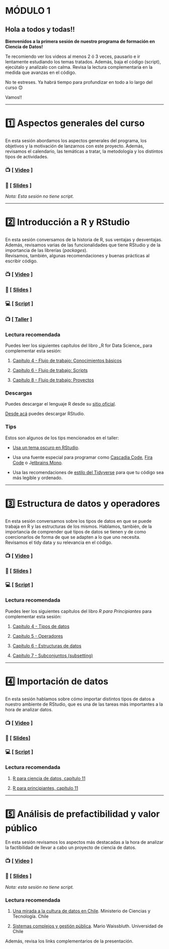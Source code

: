# MÓDULO 1

## Hola a todos y todas!!

**Bienvenidos a la primera sesión de nuestro programa de formación en Ciencia de Datos!**

Te recomiendo ver los videos al menos 2 ó 3 veces, pausarlo e ir lentamente estudiando los temas tratados. Además, baja el código (script), ejecútalo y analízalo con calma. Revisa la lectura complementaria en la medida que avanzas en el código.

No te estreses. Ya habrá tiempo para profundizar en todo a lo largo del curso :blush:

Vamos!!

------------------------------------------------------------------------

# :one: **Aspectos generales del curso**

En esta sesión abordamos los aspectos generales del programa, los objetivos y la motivación de lanzarnos con este proyecto. Además, revisamos el calendario, las temáticas a tratar, la metodología y los distintos tipos de actividades.

### :tv: [ [Video](https://youtu.be/YZgY0n7YKbI) ]

### :closed_book:  [ [Slides](https://github.com/opensaludlab/ciencia_datos/blob/main/modulo1/Sesion_1.pdf) ]

*Nota: Esta sesión no tiene script.*

------------------------------------------------------------------------

# :two: **Introducción a R y RStudio**

En esta sesión conversamos de la historia de R, sus ventajas y desventajas. Además, revisamos varias de las funcionalidades que tiene RStudio y de la importancia de las librerías (*packages*).  
Revisamos, también, algunas recomendaciones y buenas prácticas al escribir código.

### :tv: [ [Video](https://youtu.be/Iy-qOxy6ep8) ] 

### :closed_book:  [ [Slides](https://github.com/opensaludlab/ciencia_datos/blob/main/modulo1/Sesion_2.pdf) ]

### :computer: [ [Script](https://github.com/opensaludlab/ciencia_datos/blob/main/modulo1/01_conceptos_basicos.R) ]

### :tv: [ [Taller](https://youtu.be/tSBLZjOmYA4) ] 

### Lectura recomendada

Puedes leer los siguientes capítulos del libro \_R for Data Science\_ para complementar esta sesión:

1.  [Capítulo 4 - Flujo de trabajo: Conocimientos básicos](https://es.r4ds.hadley.nz/flujo-de-trabajo-conocimientos-b%C3%A1sicos.html)

2.  [Capítulo 6 - Flujo de trabajo: Scripts](https://es.r4ds.hadley.nz/flujo-de-trabajo-scripts.html)

3.  [Capítulo 8 - Flujo de trabajo: Proyectos](https://es.r4ds.hadley.nz/flujo-de-trabajo-proyectos.html)

### Descargas

Puedes descargar el lenguaje R desde su [sitio oficial](https://cran.r-project.org/).

[Desde acá](https://www.rstudio.com/products/rstudio/) puedes descargar RStudio.

### Tips

Estos son algunos de los tips mencionados en el taller:

-   [Usa un tema oscuro en RStudio](https://r-coder.com/temas-rstudio/).

-   Usa una fuente especial para programar como [Cascadia Code](https://github.com/microsoft/cascadia-code), [Fira Code](https://github.com/tonsky/FiraCode) o J[etbrains Mono](https://www.jetbrains.com/es-es/lp/mono/).

-   Usa las recomendaciones de [estilo del Tidyverse](https://style.tidyverse.org/index.html) para que tu código sea más legible y ordenado.

------------------------------------------------------------------------

# :three: **Estructura de datos y operadores**

En esta sesión conversamos sobre los tipos de datos en que se puede trabaja en R y las estructuras de los mismos. Hablamos, también, de la importancia de comprender qué tipos de datos se tienen y de como coercionarlos de forma de que se adapten a lo que uno necesita. Revisamos el tidy data y su relevancia en el código.

### :tv: [ [Video](https://youtu.be/iyYUPmQi_Xs) ]

### :closed_book:  [ [Slides](https://github.com/opensaludlab/ciencia_datos/blob/main/modulo1/Sesion_3.pdf) ]

### :computer: [ [Script](https://github.com/opensaludlab/ciencia_datos/blob/main/modulo1/02_tipos_datos.R) ]

### Lectura recomendada

Puedes leer los siguientes capítulos del libro *R para Principiantes* para complementar esta sesión:

1.  [Capítulo 4 - Tipos de datos](https://bookdown.org/jboscomendoza/r-principiantes4/tipos-de-datos.html)

2.  [Capítulo 5 - Operadores](https://bookdown.org/jboscomendoza/r-principiantes4/operadores.html)

3.  [Capítulo 6 - Estructuras de datos](https://bookdown.org/jboscomendoza/r-principiantes4/estructuras-de-datos.html)

4.  [Capítulo 7 - Subconjuntos (subsetting)](https://bookdown.org/jboscomendoza/r-principiantes4/subconjuntos.html)

------------------------------------------------------------------------

# :four: **Importación de datos**

En esta sesión hablamos sobre cómo importar distintos tipos de datos a nuestro ambiente de RStudio, que es una de las tareas más importantes a la hora de analizar datos.

### :tv: [ [Video](https://youtu.be/4MqllJ1zoTo) ]

### :closed_book:  [ [Slides](https://github.com/opensaludlab/ciencia_datos/blob/main/modulo1/Sesion_4.pdf)]

### :computer: [ [Script](https://github.com/opensaludlab/ciencia_datos/blob/main/modulo1/03_importar_datos.R) ]

### Lectura recomendada

1.  [R para ciencia de datos, capítulo 11](https://es.r4ds.hadley.nz/importaci%C3%B3n-de-datos.html)

2.  [R para principiantes, capítulo 11](https://bookdown.org/jboscomendoza/r-principiantes4/importar-y-exportar-datos.html)

------------------------------------------------------------------------

# :five: **Análisis de prefactibilidad y valor público**

En esta sesión revisamos los aspectos más destacadas a la hora de analizar la factibilidad de llevar a cabo un proyecto de ciencia de datos.

### :tv: [ [Video](https://youtu.be/6IXbH_eBuXQ) ]

### :closed_book:  [ [Slides](https://github.com/opensaludlab/ciencia_datos/blob/main/modulo1/Sesion_5.pdf) ]

*Nota: esta sesión no tiene script.*

### Lectura recomendada

1.  [Una mirada a la cultura de datos en Chile](https://www.minciencia.gob.cl/sites/default/files/whitepaper_datos_covid19.pdf). Ministerio de Ciencias y Tecnología. Chile

2.  [Sistemas complejos y gestión pública](http://www.dii.uchile.cl/~ceges/publicaciones/99%20ceges%20MW.pdf). Mario Waissbluth. Universidad de Chile

Además, revisa los links complementarios de la presentación.
